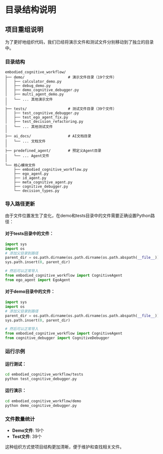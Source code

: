 # 目录结构说明

## 项目重组说明

为了更好地组织代码，我们已经将演示文件和测试文件分别移动到了独立的目录中。

### 目录结构

```
embodied_cognitive_workflow/
├── demo/                    # 演示文件目录（19个文件）
│   ├── calculator_demo.py
│   ├── debug_demo.py
│   ├── demo_cognitive_debugger.py
│   ├── multi_agent_demo.py
│   └── ... 其他演示文件
│
├── tests/                   # 测试文件目录（39个文件）
│   ├── test_cognitive_debugger.py
│   ├── test_ego_agent_fix.py
│   ├── test_decision_refactoring.py
│   └── ... 其他测试文件
│
├── ai_docs/                 # AI文档目录
│   └── ... 文档文件
│
├── predefined_agent/        # 预定义Agent目录
│   └── ... Agent文件
│
└── 核心模块文件
    ├── embodied_cognitive_workflow.py
    ├── ego_agent.py
    ├── id_agent.py
    ├── meta_cognitive_agent.py
    ├── cognitive_debugger.py
    └── decision_types.py
```

### 导入路径更新

由于文件位置发生了变化，在demo和tests目录中的文件需要正确设置Python路径：

#### 对于tests目录中的文件：
```python
import sys
import os
# 添加父目录到路径
parent_dir = os.path.dirname(os.path.dirname(os.path.abspath(__file__)))
sys.path.insert(0, parent_dir)

# 然后可以正常导入
from embodied_cognitive_workflow import CognitiveAgent
from ego_agent import EgoAgent
```

#### 对于demo目录中的文件：
```python
import sys
import os
# 添加父目录到路径
parent_dir = os.path.dirname(os.path.dirname(os.path.abspath(__file__)))
sys.path.insert(0, parent_dir)

# 然后可以正常导入
from embodied_cognitive_workflow import CognitiveAgent
from cognitive_debugger import CognitiveDebugger
```

### 运行示例

#### 运行测试：
```bash
cd embodied_cognitive_workflow/tests
python test_cognitive_debugger.py
```

#### 运行演示：
```bash
cd embodied_cognitive_workflow/demo
python demo_cognitive_debugger.py
```

### 文件数量统计
- **Demo文件**: 19个
- **Test文件**: 39个

这种组织方式使项目结构更加清晰，便于维护和查找相关文件。